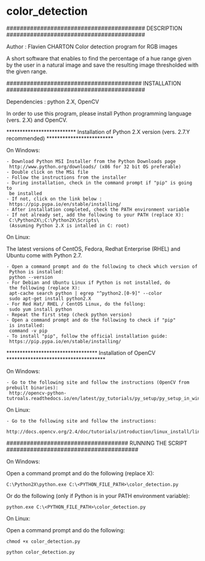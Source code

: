# color_detection


######################################### DESCRIPTION #########################################

Author : Flavien CHARTON
Color detection program for RGB images

A short software that enables to find the percentage of a hue range given by
the user in a natural image and save the resulting image thresholded with the
given range.

######################################## INSTALLATION #########################################

Dependencies : python 2.X, OpenCV

In order to use this program, please install Python programming language 
(vers. 2.X) and OpenCV.

************************** Installation of Python 2.X version (vers. 2.7.Y recommended) *************************

On Windows: 

	- Download Python MSI Installer from the Python Downloads page
	 http://www.python.org/downloads/ (x86 for 32 bit OS preferable)
	- Double click on the MSi file
	- Follow the instructions from the installer
	- During installation, check in the command prompt if "pip" is going to 
	 be installed
	- If not, click on the link below :
	 https://pip.pypa.io/en/stable/installing/
	- After installation completed, check the PATH environment variable
	- If not already set, add the following to your PATH (replace X):
	 C:\Python2X\;C:\Python2X\Scripts\
	 (Assuming Python 2.X is intalled in C: root) 

On Linux:

   The latest versions of CentOS, Fedora, Redhat Enterprise (RHEL) and Ubuntu come
   with Python 2.7.

	- Open a command prompt and do the following to check which version of
	 Python is installed:
	 python --version
	- For Debian and Ubuntu Linux if Python is not installed, do
	 the following (replace X):
	 apt-cache search python | egrep "^python2.[0-9]" --color
	 sudo apt-get install python2.X
	- For Red Hat/ RHEL / CentOS Linux, do the follong:
	 sudo yum install python
	- Repeat the first step (check python version)
	- Open a command prompt and do the following to check if "pip" 
	 is installed:
	 command -v pip
	- To install "pip", follow the official installation guide:
	 https://pip.pypa.io/en/stable/installing/

********************************** Installation of OpenCV *************************************

On Windows:

	- Go to the following site and follow the instructions (OpenCV from prebuilt binaries):
	 http://opencv-python-tutroals.readthedocs.io/en/latest/py_tutorials/py_setup/py_setup_in_windows/py_setup_in_windows.html

On Linux:

   	- Go to the following site and follow the instructions:
	 http://docs.opencv.org/2.4/doc/tutorials/introduction/linux_install/linux_install.html

#################################### RUNNING THE SCRIPT #######################################

On Windows:

   Open a command prompt and do the following (replace X):
   
	C:\Python2X\python.exe C:\<PYTHON_FILE_PATH>\color_detection.py
	
   Or do the following (only if Python is in your PATH environment variable):
   
	python.exe C:\<PYTHON_FILE_PATH>\color_detection.py

On Linux:

   Open a command prompt and do the following:
	
	chmod +x color_detection.py
	
	python color_detection.py
